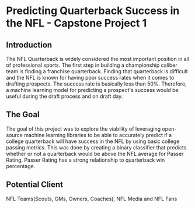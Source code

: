 # Predicting Quarterback Success in the NFL - Capstone Project 1

## Introduction
The NFL Quarterback is widely considered the most important position in all of professional sports. The first step in building a championship caliber team is finding a franchise quarterback. Finding that quarterback is difficult and the NFL is known for having poor success rates when it comes to drafting prospects. The success rate is basically less than 50%. Therefore, a machine learning model for predicting a prospect's success would be useful during the draft process and on draft day.

## The Goal
The goal of this project was to explore the viability of leveraging open-source machine learning libraries to be able to accurately predict if a college quarterback will have success in the NFL by using basic college passing metrics. This was done by creating a binary classifier that predicts whether or not a quarterback would be above the NFL average for Passer Rating. Passer Rating has a strong relationship to quarterback win percentage.

## Potential Client
NFL Teams(Scouts, GMs, Owners, Coaches), NFL Media and NFL Fans
